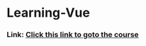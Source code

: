 # Learning-Vue

### Link: [Click this link to goto the course](https://www.vuemastery.com/courses/intro-to-vue-js/vue-instance/) 